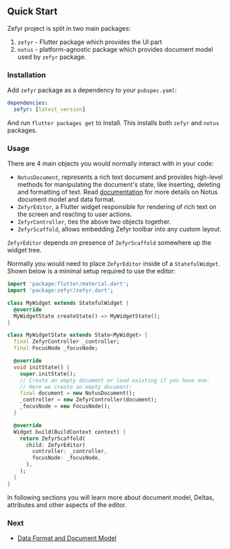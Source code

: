 ## Quick Start

Zefyr project is split in two main packages:

1. `zefyr` - Flutter package which provides the UI part
2. `notus` - platform-agnostic package which provides document model
   used by `zefyr` package.

### Installation

Add `zefyr` package as a dependency to your `pubspec.yaml`:

```yaml
dependencies:
  zefyr: [latest_version]
```

And run `flutter packages get` to install. This installs both `zefyr`
and `notus` packages.

### Usage

There are 4 main objects you would normally interact with in your code:

* `NotusDocument`, represents a rich text document and provides
  high-level methods for manipulating the document's state, like
  inserting, deleting and formatting of text.
  Read [documentation][data_and_docs] for more details on Notus
  document model and data format.
* `ZefyrEditor`, a Flutter widget responsible for rendering of rich text
  on the screen and reacting to user actions.
* `ZefyrController`, ties the above two objects together.
* `ZefyrScaffold`, allows embedding Zefyr toolbar into any custom layout.

`ZefyrEditor` depends on presence of `ZefyrScaffold` somewhere up the widget tree.

Normally you would need to place `ZefyrEditor` inside of a
`StatefulWidget`. Shown below is a minimal setup required to use the
editor:

```dart
import 'package:flutter/material.dart';
import 'package:zefyr/zefyr.dart';

class MyWidget extends StatefulWidget {
  @override
  MyWidgetState createState() => MyWidgetState();
}

class MyWidgetState extends State<MyWidget> {
  final ZefyrController _controller;
  final FocusNode _focusNode;

  @override
  void initState() {
    super.initState();
    // Create an empty document or load existing if you have one.
    // Here we create an empty document:
    final document = new NotusDocument();
    _controller = new ZefyrController(document);
    _focusNode = new FocusNode();
  }

  @override
  Widget build(BuildContext context) {
    return ZefyrScaffold(
      child: ZefyrEditor(
        controller: _controller,
        focusNode: _focusNode,
      ),
    );
  }
}
```

In following sections you will learn more about document
model, Deltas, attributes and other aspects of the editor.

### Next

* [Data Format and Document Model][data_and_docs]

[data_and_docs]: /doc/data_and_document.md

